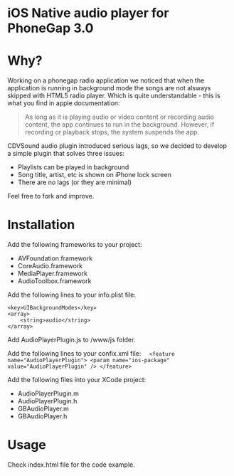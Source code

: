 
iOS Native audio player for PhoneGap 3.0
=======

Why?
====
Working on a phonegap radio application we noticed that when the application is running in background mode the songs are not alsways skipped with HTML5 radio player. 
Which is quite understandable - this is what you find in apple documentation: <blockquote>As long as it is playing audio or video content or recording audio content, the app continues to run in the background. However, if recording or playback stops, the system suspends the app.</blockquote>

CDVSound audio plugin introduced serious lags, so we decided to develop a simple plugin that solves three issues:
<ul>
<li>Playlists can be played in background</li>
<li>Song title, artist, etc is shown on iPhone lock screen</li>
<li>There are no lags (or they are minimal)</li>
</ul>

Feel free to fork and improve.

Installation
=============
Add the following frameworks to your project:
<ul>
<li>AVFoundation.framework</li>
<li>CoreAudio.framework</li>
<li>MediaPlayer.framework</li>
<li>AudioToolbox.framework</li>
</ul>

Add the following lines to your info.plist file:

	<key>UIBackgroundModes</key>
	<array>
		<string>audio</string>
	</array>

	
Add AudioPlayerPlugin.js to /www/js folder.
	
Add the following lines to your confix.xml file:
`  <feature name="AudioPlayerPlugin">
    <param name="ios-package" value="AudioPlayerPlugin" />
  </feature>`
  
Add the following files into your XCode project:

<ul>
<li>AudioPlayerPlugin.m</li>
<li>AudioPlayerPlugin.h</li>
<li>GBAudioPlayer.m</li>
<li>GBAudioPlayer.h</li>
</ul>

Usage
=====

Check index.html file for the code example.
